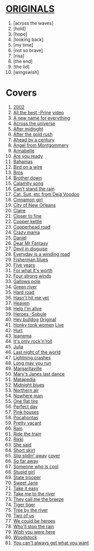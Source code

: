 


# [ORIGINALS](https://drive.google.com/drive/folders/1z0ft2zOqth9AEzh6ZIvWN7xUag6-_nIx?usp=sharing)
1. [across the waves]
1. [hold]
1. [hope]
1. [looking back]
1. [my time]
1. [not so brave]
1. [risa]
1. [the end]
1. [the lid]
1. [wingswish]

# Covers 
1. [2002](https://www.youtube.com/watch?v=873Y6t-uCvE)
1. [All the best -Prine](https://tabs.ultimate-guitar.com/tab/john-prine/all-the-best-chords-2655498) [video](https://www.youtube.com/watch?v=1zq2hOeUrQA)
1. [A new name for everything](https://www.youtube.com/watch?v=KMPPVUPUC1E)
1. [Across the universe](https://www.youtube.com/watch?v=90M60PzmxEE)
2. [After midnight](https://www.youtube.com/watch?v=5WUeOEkl270)
1. [After the gold rush](https://www.youtube.com/watch?v=d6Zf4D1tHdw)
1. [Ahead by a century](https://www.youtube.com/watch?v=QE2joQsWXJg)
1. [Angel from Montgommery](https://www.youtube.com/watch?v=WKjIDJAP7Lg)
1. [Annabelle](https://www.youtube.com/watch?v=yOk1UDGSIcc)
1. [Are you ready](https://www.youtube.com/watch?v=MmDQJjCHDOQ)
1. [Bahamas](https://www.youtube.com/watch?v=w_BbyXcMh7Y)
1. [Bird on a wire](https://www.youtube.com/watch?v=qq9hT0.FdknE)
1. [Bros](https://www.youtube.com/watch?v=TD_Q9CxXTo4)
1. [Brother down](https://www.youtube.com/watch?v=71EnaOs0.Xdk)
1. [Calamity song](https://www.youtube.com/watch?v=lcGSEbfegrs)
1. [Can't stand the rain](https://www.youtube.com/watch?v=_RWKphdVsXg)
1. [Cat, Suit, etc from Deja Voodoo](https://www.youtube.com/watch?v=M_YUnyKxgJ4)
1. [Cinnamon girl](https://www.youtube.com/watch?v=jREf47BPe5w)
1. [City of New Orleans](https://www.youtube.com/watch?v=jWYWaayje3o)
1. [Claire](https://www.youtube.com/watch?v=bvIJs5_2PD4)
1. [Closer to fine](https://www.youtube.com/watch?v=HUgwM1Ky228)
1. [Copper kettle](https://www.youtube.com/watch?v=_r4He-YOm1o&list=OLAK5uy_m9akF4iT5WLjaCT16gSim-qVr0rHA-DgU&index=3)
1. [Copperhead road](https://www.youtube.com/watch?v=xvaEJzoaYZk)
1. [Crazy mama](https://www.youtube.com/watch?v=lcY5SQECqks)
1. [Daniel](https://www.youtube.com/watch?v=-9xib-hCm6c)
1. [Dear Mr Fantasy](https://www.youtube.com/watch?v=sS_eHdqcrM8)
1. [Devil in disguise](https://www.youtube.com/watch?v=qVj6QBhdmiw)
1. [Everyday is a  winding road](https://www.youtube.com/watch?v=e3QK_NwfECg)
1. [Fisherman blues](https://www.youtube.com/watch?v=a4UQJwd3awQ)
1. [Five years](https://www.youtube.com/watch?v=2ObjtVdsV3I)
1. [For what it's worth](https://www.youtube.com/watch?v=gp5JCrSXkJY)
1. [Four strong winds](https://www.youtube.com/watch?v=DP9UjLeLN5A&list=RDDP9UjLeLN5A&start_radio=1)
1. [Gallows pole](https://www.youtube.com/watch?v=CmxaT37yeOs)
1. [Green river](https://www.youtube.com/watch?v=3WbmBK9BR9U)
1. [Hard road](https://www.youtube.com/watch?v=LRGyGEtZyY4)
1. [Hasn't hit me yet](https://www.youtube.com/watch?v=oMt0skVPC0o)
1. [Heaven](https://www.youtube.com/watch?v=JAa7J10D8Qw)
1. [Help I'm alive](https://www.youtube.com/watch?v=ZoK63Bk7pgw)
1. [Heroes -Sobule](https://www.youtube.com/watch?v=xlsAdYjUzI4)
2. [Hey bulldog](https://www.youtube.com/watch?v=xajwI-Q5gJ0) [Original](https://www.youtube.com/watch?v=M4vbJQ-MrKo)
1. [Honky tonk women](https://www.youtube.com/watch?v=hqqkGxZ1_8I) [Live](https://www.youtube.com/watch?v=dj7yd19aAW0)
1. [Hurt](https://www.youtube.com/watch?v=8AHCfZTRGiI)
1. [Ipanema](https://www.youtube.com/watch?v=s61-e29Vr6Q)
1. [It's only rock'n'roll](https://www.youtube.com/watch?v=DmgCy__eUa8)
1. [Julia](https://www.youtube.com/watch?v=OKDloS2gBHs)
1. [Last night of the world](https://www.youtube.com/watch?v=ZoK63Bk7pgw)
1. [Lightning crashes](https://www.youtube.com/watch?v=xsJ4O-nSveg)
1. [Long may you run](https://www.youtube.com/watch?v=dVM8_jAL86w)
1. [Margaritaville](https://www.youtube.com/watch?v=mrF4nF8VUb4)
1. [Mary's Janes last dance](https://www.youtube.com/watch?v=YtZeVx5Om4c)
1. [Matapedia](https://www.youtube.com/watch?v=I8q9GeHUp2w)
1. [Midnight blues](https://www.youtube.com/watch?v=_EQeEXEswgo)
1. [Northern air](https://www.youtube.com/watch?v=0RIcuFySNXE)
1. [Nowhere man](https://www.youtube.com/watch?v=8scSwaKbE64)
1. [One flat tire](https://www.youtube.com/watch?v=iWybOqVHAog)
1. [Perfect day](https://www.youtube.com/watch?v=V0--emrNth8)
1. [Pink houses](https://www.youtube.com/watch?v=qOfkpu6749w)
1. [Pocahontas](https://www.youtube.com/watch?v=bJPq90mBXEE)
1. [Pretty vacant](https://www.youtube.com/watch?v=2sQaJNtbSzI)
1. [Rain](https://www.youtube.com/watch?v=cK5G8fPmWeA)
1. [Ride the train](https://www.youtube.com/watch?v=9GlNKST3_Rc)
1. [Rikki](https://www.youtube.com/watch?v=UfZWp-hGCdA)
1. [She said](https://www.youtube.com/watch?v=rLzfo59AdEc)
1. [Short skirt](https://www.youtube.com/watch?v=85zV1fpSJQ0)
1. [Slip slidin' away](https://www.youtube.com/watch?v=iUODdPpnxcA) [cover](https://www.youtube.com/watch?v=_3XRbW18NzQ)
1. [So far away](https://www.youtube.com/watch?v=8QsE7Ln9dn8)
1. [Someone who is cool](https://www.youtube.com/watch?v=eimpocAKIv0)
2. [Stupid girl](https://www.youtube.com/watch?v=2GhPUAVgHZc)
1. [State trooper](https://www.youtube.com/watch?v=nU5MyNuBdhg)
1. [Sweet Jane](https://www.youtube.com/watch?v=Fa9nN3G2CSg)
1. [Take it easy](https://www.youtube.com/watch?v=EWw9M_hPJbU)
1. [Take me to the river](https://www.youtube.com/watch?v=9FBUgdhxe9M)
1. [They call me the breeze](https://www.youtube.com/watch?v=51Sy59kw2Bg)
1. [Tiger tiger](https://www.youtube.com/watch?v=DRpMsCRIS_o)
1. [Tree by the river](https://www.youtube.com/watch?v=ocr2-7W1GHw)
1. [Two of us](https://www.youtube.com/watch?v=cLQox8e9688)
1. [We could be heroes](https://www.youtube.com/watch?v=YLp2cW7ICCU)
1. [Who'll stop the rain](https://www.youtube.com/watch?v=lIPan-rEQJA)
1. [Wish you were here](https://www.youtube.com/watch?v=hjpF8ukSrvk)
1. [Woodstock](https://www.youtube.com/watch?v=Irb-B2mwAJU)
1. [You can't always get what you want](https://www.youtube.com/watch?v=krxU5Y9lCS8)

